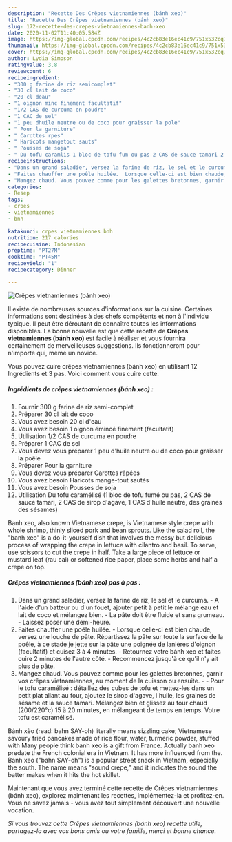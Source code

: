 ```yaml
---
description: "Recette Des Crêpes vietnamiennes (bánh xeo)"
title: "Recette Des Crêpes vietnamiennes (bánh xeo)"
slug: 172-recette-des-crepes-vietnamiennes-banh-xeo
date: 2020-11-02T11:40:05.584Z
image: https://img-global.cpcdn.com/recipes/4c2cb83e16ec41c9/751x532cq70/crepes-vietnamiennes-banh-xeo-photo-principale-de-la-recette.jpg
thumbnail: https://img-global.cpcdn.com/recipes/4c2cb83e16ec41c9/751x532cq70/crepes-vietnamiennes-banh-xeo-photo-principale-de-la-recette.jpg
cover: https://img-global.cpcdn.com/recipes/4c2cb83e16ec41c9/751x532cq70/crepes-vietnamiennes-banh-xeo-photo-principale-de-la-recette.jpg
author: Lydia Simpson
ratingvalue: 3.8
reviewcount: 6
recipeingredient:
- "300 g farine de riz semicomplet"
- "30 cl lait de coco"
- "20 cl deau"
- "1 oignon minc finement facultatif"
- "1/2 CAS de curcuma en poudre"
- "1 CAC de sel"
- "1 peu dhuile neutre ou de coco pour graisser la pole"
- " Pour la garniture"
- " Carottes rpes"
- " Haricots mangetout sauts"
- " Pousses de soja"
- " Du tofu caramlis 1 bloc de tofu fum ou pas 2 CAS de sauce tamari 2 CAS de sirop dagave 1 CAS dhuile neutre des graines des ssames"
recipeinstructions:
- "Dans un grand saladier, versez la farine de riz, le sel et le curcuma. A l&#39;aide d&#39;un batteur ou d&#39;un fouet, ajouter petit à petit le mélange eau et lait de coco et mélangez bien. La pâte doit être fluide et sans grumeau. Laissez poser une demi-heure."
- "Faites chauffer une poêle huilée.  Lorsque celle-ci est bien chaude, versez une louche de pâte. Répartissez la pâte sur toute la surface de la poêle, à ce stade je jette sur la pâte une poignée de lanières d&#39;oignon (facultatif) et cuisez 3 à 4 minutes. Retournez votre bánh xeo et faites cuire 2 minutes de l&#39;autre côté. Recommencez jusqu&#39;à ce qu&#39;il n&#39;y ait plus de pâte."
- "Mangez chaud. Vous pouvez comme pour les galettes bretonnes, garnir vos crêpes vietnamiennes, au moment de la cuisson ou ensuite.  Pour le tofu caramélisé : détaillez des cubes de tofu et mettez-les dans un petit plat allant au four, ajoutez le sirop d&#39;agave, l&#39;huile, les graines de sésame et la sauce tamari. Mélangez bien et glissez au four chaud (200/220°c) 15 à 20 minutes, en mélangeant de temps en temps. Votre tofu est caramélisé."
categories:
- Resep
tags:
- crpes
- vietnamiennes
- bnh

katakunci: crpes vietnamiennes bnh 
nutrition: 217 calories
recipecuisine: Indonesian
preptime: "PT27M"
cooktime: "PT45M"
recipeyield: "1"
recipecategory: Dinner

---
```



![Crêpes vietnamiennes (bánh xeo)](https://img-global.cpcdn.com/recipes/4c2cb83e16ec41c9/751x532cq70/crepes-vietnamiennes-banh-xeo-photo-principale-de-la-recette.jpg)

Il existe de nombreuses sources d'informations sur la cuisine. Certaines informations sont destinées à des chefs compétents et non à l'individu typique. Il peut être déroutant de connaître toutes les informations disponibles. La bonne nouvelle est que cette recette de <strong> Crêpes vietnamiennes (bánh xeo) </strong> est facile à réaliser et vous fournira certainement de merveilleuses suggestions. Ils fonctionneront pour n'importe qui, même un novice.

<!--inarticleads1-->

Vous pouvez cuire crêpes vietnamiennes (bánh xeo) en utilisant 12 Ingrédients et 3 pas. Voici comment vous cuire cette.

##### Ingrédients de crêpes vietnamiennes (bánh xeo) :

1. Fournir 300 g farine de riz semi-complet
1. Préparer 30 cl lait de coco
1. Vous avez besoin 20 cl d&#39;eau
1. Vous avez besoin 1 oignon émincé finement (facultatif)
1. Utilisation 1/2 CAS de curcuma en poudre
1. Préparer 1 CAC de sel
1. Vous devez vous préparer 1 peu d&#39;huile neutre ou de coco pour graisser la poêle
1. Préparer  Pour la garniture
1. Vous devez vous préparer  Carottes râpées
1. Vous avez besoin  Haricots mange-tout sautés
1. Vous avez besoin  Pousses de soja
1. Utilisation  Du tofu caramélisé (1 bloc de tofu fumé ou pas, 2 CAS de sauce tamari, 2 CAS de sirop d&#39;agave, 1 CAS d&#39;huile neutre, des graines des sésames)


Banh xeo, also known Vietnamese crepe, is Vietnamese style crepe with whole shrimp, thinly sliced pork and bean sprouts. Like the salad roll, the &#34;banh xeo&#34; is a do-it-yourself dish that involves the messy but delicious process of wrapping the crepe in lettuce with cilantro and basil. To serve, use scissors to cut the crepe in half. Take a large piece of lettuce or mustard leaf (rau cai) or softened rice paper, place some herbs and half a crepe on top. 

<!--inarticleads2-->

##### Crêpes vietnamiennes (bánh xeo) pas à pas :

1. Dans un grand saladier, versez la farine de riz, le sel et le curcuma. - A l&#39;aide d&#39;un batteur ou d&#39;un fouet, ajouter petit à petit le mélange eau et lait de coco et mélangez bien. - La pâte doit être fluide et sans grumeau. - Laissez poser une demi-heure.
1. Faites chauffer une poêle huilée.  - Lorsque celle-ci est bien chaude, versez une louche de pâte. Répartissez la pâte sur toute la surface de la poêle, à ce stade je jette sur la pâte une poignée de lanières d&#39;oignon (facultatif) et cuisez 3 à 4 minutes. - Retournez votre bánh xeo et faites cuire 2 minutes de l&#39;autre côté. - Recommencez jusqu&#39;à ce qu&#39;il n&#39;y ait plus de pâte.
1. Mangez chaud. Vous pouvez comme pour les galettes bretonnes, garnir vos crêpes vietnamiennes, au moment de la cuisson ou ensuite. -  - Pour le tofu caramélisé : détaillez des cubes de tofu et mettez-les dans un petit plat allant au four, ajoutez le sirop d&#39;agave, l&#39;huile, les graines de sésame et la sauce tamari. Mélangez bien et glissez au four chaud (200/220°c) 15 à 20 minutes, en mélangeant de temps en temps. Votre tofu est caramélisé.


Bánh xèo (read: bahn SAY-oh) literally means sizzling cake; Vietnamese savoury fried pancakes made of rice flour, water, turmeric powder, stuffed with Many people think banh xeo is a gift from France. Actually banh xeo predate the French colonial era in Vietnam. It has more influenced from the. Banh xeo (&#34;bahn SAY-oh&#34;) is a popular street snack in Vietnam, especially the south. The name means &#34;sound crepe,&#34; and it indicates the sound the batter makes when it hits the hot skillet. 

<!--inarticleads1-->

<p>
Maintenant que vous avez terminé cette recette de Crêpes vietnamiennes (bánh xeo), explorez maintenant les recettes, implémentez-la et profitez-en. Vous ne savez jamais - vous avez tout simplement découvert une nouvelle vocation.
</p>

<p>
<i>Si vous trouvez cette Crêpes vietnamiennes (bánh xeo) recette utile, partagez-la avec vos bons amis ou votre famille, merci et bonne chance.</i>
</p>
